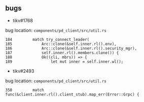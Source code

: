 ## bugs
- tikv#1768

bug location: 
`components/pd_client/src/util.rs`
```
184         match try_connect_leader(
185             Arc::clone(&self.inner.rl().env),
186             Arc::clone(&self.inner.rl().security_mgr),
187             self.inner.rl().members.clone()) {
188             Ok((cli, mbrs)) => {
189                 let mut inner = self.inner.wl();

```

- tikv#2493

bug location:
`components/pd_client/src/util.rs`
```
350         match func(&client.inner.rl().client_stub).map_err(Error::Grpc) {

```
